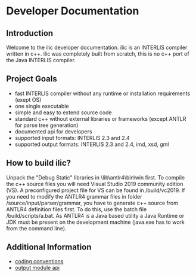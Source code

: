 # Developer Documentation

## Introduction
Welcome to the ilic developer documentation. ilic is an INTERLIS compiler written in c++. 
ilic was completely built from scratch, this is no c++ port of the Java INTERLIS compiler.

## Project Goals
+ fast INTERLIS compiler without any runtime or installation requirements (exept OS)
+ one single executable
+ simple and easy to extend source code
+ standard c++ without external libraries or frameworks (except ANTLR for parse tree generation)
+ documented api for developers
+ supported input formats: INTERLIS 2.3 and 2.4
+ supported output formats: INTERLIS 2.3 and 2.4, imd, xsd, gml

## How to build ilic?
Unpack the "Debug Static" libraries in \lib\antlr4\bin\win first. To compile the c++ source files 
you will need Visual Studio 2019 community edition (VS). A preconfigured project file for VS 
can be found in /build/vc2019. If you need to modify the ANTLR4 grammar files in folder 
/source/input/parser/grammar, you have to generate c++ source from ANTLR4 definition files 
first. To do this, use the batch file /build/scripts/a.bat. As ANTLR4 is a Java based utility 
a Java Runtime or JDK must be present on the development machine (java.exe has to 
work from the command line).

## Additional Information
+ [coding conventions](./codingconventions.md)
+ [output module api](./output_api.md)

